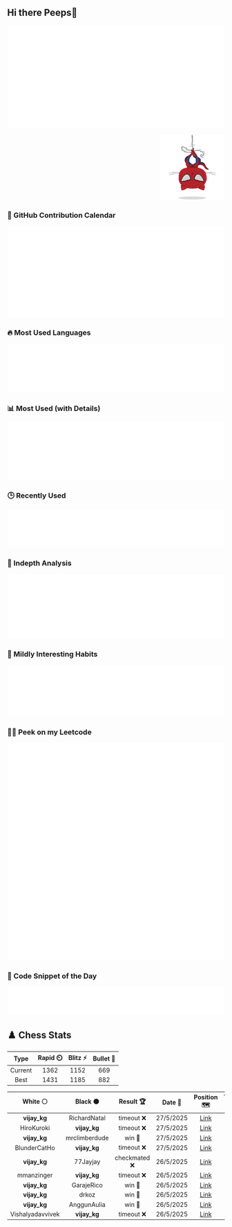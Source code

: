 ## Hi there Peeps👋

![Metrics](./metrics.classic.svg)
<p align="right">
  <img src="./assets/spidertocat.png" width="150" alt="Spider-Ham swinging">
</p>


### 📅 GitHub Contribution Calendar

![Half-year](./metrics.plugin.isocalendar.svg)

### 🔥 Most Used Languages
![Most Used](metrics.plugin.languages.svg)

### 📊 Most Used (with Details)
![Most Used Details](metrics.plugin.languages.details.svg)

### 🕒 Recently Used
![Recently Used](metrics.plugin.languages.recent.svg)

### 📌 Indepth Analysis
![Indepth](metrics.plugin.languages.indepth.svg)

### 🧠 Mildly Interesting Habits

![Habits Facts](./metrics.plugin.habits.facts.svg)

### 🧑‍💻 Peek on my Leetcode 

![LeetCode Stats](metrics.plugin.leetcode.svg)

### 📝 Code Snippet of the Day

![Code Snippet](./metrics.plugin.code.svg)

## ♟️ Chess Stats

<!--START_SECTION:chessStats-->
<!-- Automatically generated with https://github.com/Balastrong/chess-stats-action -->

| Type | Rapid ⏲️ | Blitz ⚡ | Bullet 🔫 |
|:---:|:---:|:---:|:---:|
| Current | 1362 | 1152 | 669 |
| Best | 1431 | 1185 | 882 |

| White ⚪ | Black ⚫ | Result 🏆 | Date 📅 | Position 🗺️ | Type 🕕 |
|:---:|:---:|:---:|:---:|:---:|:---:|
| **vijay_kg** | RichardNatal | timeout ❌ | 27/5/2025 | <a href="http://www.ee.unb.ca/cgi-bin/tervo/fen.pl?select=8/5p2/6p1/1ppk3p/5P2/4K2P/6P1/3r4 w - - 0 44">Link</a> | Blitz |
| HiroKuroki | **vijay_kg** | timeout ❌ | 27/5/2025 | <a href="http://www.ee.unb.ca/cgi-bin/tervo/fen.pl?select=8/2p5/1p4k1/p3P1p1/3P4/2Q5/P6P/6K1 b - - 0 38">Link</a> | Blitz |
| **vijay_kg** | mrclimberdude | win 🥇 | 27/5/2025 | <a href="http://www.ee.unb.ca/cgi-bin/tervo/fen.pl?select=8/1b6/p2R3p/6k1/6Q1/P6P/1PP5/6K1 b - - 2 41">Link</a> | Blitz |
| BlunderCatHo | **vijay_kg** | timeout ❌ | 27/5/2025 | <a href="http://www.ee.unb.ca/cgi-bin/tervo/fen.pl?select=4r2k/3RNp2/p2n1K1p/6p1/8/8/P4PPP/8 b - - 5 31">Link</a> | Blitz |
| **vijay_kg** | 77Jayjay | checkmated ❌ | 26/5/2025 | <a href="http://www.ee.unb.ca/cgi-bin/tervo/fen.pl?select=8/8/8/p7/8/K7/2qk4/q7 w - - 4 59">Link</a> | Blitz |
| mmanzinger | **vijay_kg** | timeout ❌ | 26/5/2025 | <a href="http://www.ee.unb.ca/cgi-bin/tervo/fen.pl?select=6k1/1p3pp1/4p2p/8/8/6P1/1r1rNP1P/4RK2 b - - 2 26">Link</a> | Blitz |
| **vijay_kg** | GarajeRico | win 🥇 | 26/5/2025 | <a href="http://www.ee.unb.ca/cgi-bin/tervo/fen.pl?select=8/1R4pk/5p1p/4p3/4n3/5P1P/1R4PK/3r4 b - - 0 37">Link</a> | Blitz |
| **vijay_kg** | drkoz | win 🥇 | 26/5/2025 | <a href="http://www.ee.unb.ca/cgi-bin/tervo/fen.pl?select=1R4k1/5ppp/4p3/3pP3/2p5/4N3/4nPPP/5K2 b - - 0 29">Link</a> | Blitz |
| **vijay_kg** | AnggunAulia | win 🥇 | 26/5/2025 | <a href="http://www.ee.unb.ca/cgi-bin/tervo/fen.pl?select=r1b5/pp3pp1/4pk2/3n2Q1/7P/8/PPP2PP1/2K5 b - - 4 21">Link</a> | Blitz |
| Vishalyadavvivek | **vijay_kg** | timeout ❌ | 26/5/2025 | <a href="http://www.ee.unb.ca/cgi-bin/tervo/fen.pl?select=8/8/2B4p/1Kp3p1/2P2p2/P3bPk1/8/8 b - - 2 50">Link</a> | Blitz |

<!--END_SECTION:chessStats-->

